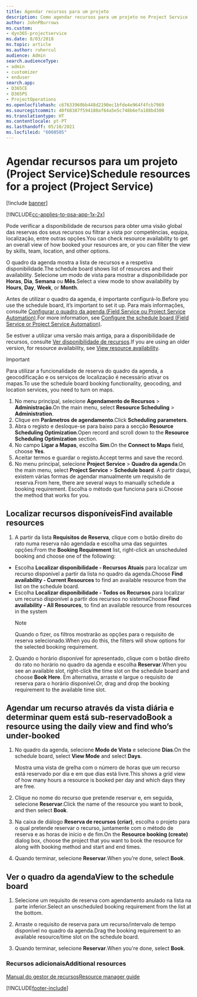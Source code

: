 ```yaml
---
title: Agendar recursos para um projeto
description: Como agendar recursos para um projeto no Project Service
author: JohnPBurrows
ms.custom:
- dyn365-projectservice
ms.date: 8/03/2018
ms.topic: article
ms.author: ruhercul
audience: Admin
search.audienceType:
- admin
- customizer
- enduser
search.app:
- D365CE
- D365PS
- ProjectOperations
ms.openlocfilehash: c67633960bb448d2190ec1bfde4e964f4fcb7969
ms.sourcegitcommit: 40f68387f594180af64a5e5c748b6efa188bd300
ms.translationtype: HT
ms.contentlocale: pt-PT
ms.lasthandoff: 05/10/2021
ms.locfileid: "6008505"
---
```

# <a name="schedule-resources-for-a-project-project-service"></a><span data-ttu-id="1ea2c-103">Agendar recursos para um projeto (Project Service)</span><span class="sxs-lookup"><span data-stu-id="1ea2c-103">Schedule resources for a project (Project Service)</span></span>

[!include [banner](../includes/psa-now-project-operations.md)]

[!INCLUDE[cc-applies-to-psa-app-1x-2x](../includes/cc-applies-to-psa-app-1x-2x.md)]

<span data-ttu-id="1ea2c-104">Pode verificar a disponibilidade de recursos para obter uma visão global das reservas dos seus recursos ou filtrar a vista por competências, equipa, localização, entre outras opções.</span><span class="sxs-lookup"><span data-stu-id="1ea2c-104">You can check resource availability to get an overall view of how booked your resources are, or you can filter the view by skills, team, location, and other options.</span></span>  
  
<span data-ttu-id="1ea2c-105">O quadro da agenda mostra a lista de recursos e a respetiva disponibilidade.</span><span class="sxs-lookup"><span data-stu-id="1ea2c-105">The schedule board shows list of resources and their availability.</span></span> <span data-ttu-id="1ea2c-106">Selecione um modo de vista para mostrar a disponibilidade por **Horas**, **Dia**, **Semana** ou **Mês**.</span><span class="sxs-lookup"><span data-stu-id="1ea2c-106">Select a view mode to show availability by **Hours**, **Day**, **Week**, or **Month**.</span></span>  
  
<span data-ttu-id="1ea2c-107">Antes de utilizar o quadro da agenda, é importante configurá-lo.</span><span class="sxs-lookup"><span data-stu-id="1ea2c-107">Before you use the schedule board, it’s important to set it up.</span></span> <span data-ttu-id="1ea2c-108">Para mais informações, consulte [Configurar o quadro da agenda (Field Service ou Project Service Automation)](/dynamics365/field-service/configure-schedule-board).</span><span class="sxs-lookup"><span data-stu-id="1ea2c-108">For more information, see [Configure the schedule board (Field Service or Project Service Automation)](/dynamics365/field-service/configure-schedule-board).</span></span>
  
<span data-ttu-id="1ea2c-109">Se estiver a utilizar uma versão mais antiga, para a disponibilidade de recursos, consulte [Ver disponibilidade de recursos](../psa/view-resource-availability.md).</span><span class="sxs-lookup"><span data-stu-id="1ea2c-109">If you are using an older version, for resource availability, see [View resource availability](../psa/view-resource-availability.md).</span></span>  

> [!IMPORTANT]
>  <span data-ttu-id="1ea2c-110">Para utilizar a funcionalidade de reserva do quadro da agenda, a geocodificação e os serviços de localização é necessário ativar os mapas.</span><span class="sxs-lookup"><span data-stu-id="1ea2c-110">To use the schedule board booking functionality, geocoding, and location services, you need to turn on maps.</span></span>  
> 
> 1. <span data-ttu-id="1ea2c-111">No menu principal, selecione **Agendamento de Recursos** > **Administração**.</span><span class="sxs-lookup"><span data-stu-id="1ea2c-111">On the main menu, select **Resource Scheduling** > **Administration**.</span></span>  
> 2. <span data-ttu-id="1ea2c-112">Clique em **Parâmetros de agendamento**.</span><span class="sxs-lookup"><span data-stu-id="1ea2c-112">Click **Scheduling parameters**.</span></span>  
> 3. <span data-ttu-id="1ea2c-113">Abra o registo e desloque-se para baixo para a secção **Resource Scheduling Optimization**.</span><span class="sxs-lookup"><span data-stu-id="1ea2c-113">Open record and scroll down to the **Resource Scheduling Optimization** section.</span></span>  
> 4. <span data-ttu-id="1ea2c-114">No campo **Ligar a Mapas**, escolha **Sim**.</span><span class="sxs-lookup"><span data-stu-id="1ea2c-114">On the **Connect to Maps** field, choose **Yes**.</span></span>  
> 5. <span data-ttu-id="1ea2c-115">Aceitar termos e guardar o registo.</span><span class="sxs-lookup"><span data-stu-id="1ea2c-115">Accept terms and save the record.</span></span>  
> 6. <span data-ttu-id="1ea2c-116">No menu principal, selecione **Project Service** > **Quadro da agenda**.</span><span class="sxs-lookup"><span data-stu-id="1ea2c-116">On the main menu, select **Project Service** > **Schedule board**.</span></span> <span data-ttu-id="1ea2c-117">A partir daqui, existem várias formas de agendar manualmente um requisito de reserva.</span><span class="sxs-lookup"><span data-stu-id="1ea2c-117">From here, there are several ways to manually schedule a booking requirement.</span></span> <span data-ttu-id="1ea2c-118">Escolha o método que funciona para si.</span><span class="sxs-lookup"><span data-stu-id="1ea2c-118">Choose the method that works for you.</span></span>
  
## <a name="find-available-resources"></a><span data-ttu-id="1ea2c-119">Localizar recursos disponíveis</span><span class="sxs-lookup"><span data-stu-id="1ea2c-119">Find available resources</span></span>

1.  <span data-ttu-id="1ea2c-120">A partir da lista **Requisitos de Reserva**, clique com o botão direito do rato numa reserva não agendada e escolha uma das seguintes opções:</span><span class="sxs-lookup"><span data-stu-id="1ea2c-120">From the **Booking Requirement** list, right-click an unscheduled booking and choose one of the following:</span></span>  
  
- <span data-ttu-id="1ea2c-121">Escolha **Localizar disponibilidade - Recursos Atuais** para localizar um recurso disponível a partir da lista no quadro da agenda.</span><span class="sxs-lookup"><span data-stu-id="1ea2c-121">Choose **Find availability - Current Resources** to find an available resource from the list on the schedule board.</span></span>  
- <span data-ttu-id="1ea2c-122">Escolha **Localizar disponibilidade - Todos os Recursos** para localizar um recurso disponível a partir dos recursos no sistema</span><span class="sxs-lookup"><span data-stu-id="1ea2c-122">Choose **Find availability - All Resources**, to find an available resource from resources in the system</span></span>  
   > [!NOTE]
   >  <span data-ttu-id="1ea2c-123">Quando o fizer, os filtros mostrarão as opções para o requisito de reserva selecionado.</span><span class="sxs-lookup"><span data-stu-id="1ea2c-123">When you do this, the filters will show options for the selected booking requirement.</span></span>  
  
2. <span data-ttu-id="1ea2c-124">Quando o horário disponível for apresentado, clique com o botão direito do rato no horário no quadro da agenda e escolha **Reservar**.</span><span class="sxs-lookup"><span data-stu-id="1ea2c-124">When you see an available slot, right-click the time slot on the schedule board and choose **Book Here**.</span></span> <span data-ttu-id="1ea2c-125">Em alternativa, arraste e largue o requisito de reserva para o horário disponível.</span><span class="sxs-lookup"><span data-stu-id="1ea2c-125">Or, drag and drop the booking requirement to the available time slot.</span></span>  
  

## <a name="book-a-resource-using-the-daily-view-and-find-whos-under-booked"></a><span data-ttu-id="1ea2c-126">Agendar um recurso através da vista diária e determinar quem está sub-reservado</span><span class="sxs-lookup"><span data-stu-id="1ea2c-126">Book a resource using the daily view and find who’s under-booked</span></span>
  
1.  <span data-ttu-id="1ea2c-127">No quadro da agenda, selecione **Modo de Vista** e selecione **Dias**.</span><span class="sxs-lookup"><span data-stu-id="1ea2c-127">On the schedule board, select **View Mode** and select **Days**.</span></span>  
  
    <span data-ttu-id="1ea2c-128">Mostra uma vista de grelha com o número de horas que um recurso está reservado por dia e em que dias está livre.</span><span class="sxs-lookup"><span data-stu-id="1ea2c-128">This shows a grid view of how many hours a resource is booked per day and which days they are free.</span></span>  
  
2.  <span data-ttu-id="1ea2c-129">Clique no nome do recurso que pretende reservar e, em seguida, selecione **Reservar**.</span><span class="sxs-lookup"><span data-stu-id="1ea2c-129">Click the name of the resource you want to book, and then select **Book**.</span></span>  
  
3.  <span data-ttu-id="1ea2c-130">Na caixa de diálogo **Reserva de recursos (criar)**, escolha o projeto para o qual pretende reservar o recurso, juntamente com o método de reserva e as horas de início e de fim.</span><span class="sxs-lookup"><span data-stu-id="1ea2c-130">On the **Resource booking (create)** dialog box, choose the project that you want to book the resource for along with booking method and start and end times.</span></span>  
  
4.  <span data-ttu-id="1ea2c-131">Quando terminar, selecione **Reservar**.</span><span class="sxs-lookup"><span data-stu-id="1ea2c-131">When you’re done, select **Book**.</span></span>  
  
## <a name="view-to-the-schedule-board"></a><span data-ttu-id="1ea2c-132">Ver o quadro da agenda</span><span class="sxs-lookup"><span data-stu-id="1ea2c-132">View to the schedule board</span></span>
  
1.  <span data-ttu-id="1ea2c-133">Selecione um requisito de reserva com agendamento anulado na lista na parte inferior.</span><span class="sxs-lookup"><span data-stu-id="1ea2c-133">Select an unscheduled booking requirement from the list at the bottom.</span></span>  
  
2.  <span data-ttu-id="1ea2c-134">Arraste o requisito de reserva para um recurso/intervalo de tempo disponível no quadro da agenda.</span><span class="sxs-lookup"><span data-stu-id="1ea2c-134">Drag the booking requirement to an available resource/time slot on the schedule board.</span></span>  
  
3.  <span data-ttu-id="1ea2c-135">Quando terminar, selecione **Reservar**.</span><span class="sxs-lookup"><span data-stu-id="1ea2c-135">When you're done, select **Book**.</span></span>  
  
### <a name="additional-resources"></a><span data-ttu-id="1ea2c-136">Recursos adicionais</span><span class="sxs-lookup"><span data-stu-id="1ea2c-136">Additional resources</span></span>  
 [<span data-ttu-id="1ea2c-137">Manual do gestor de recursos</span><span class="sxs-lookup"><span data-stu-id="1ea2c-137">Resource manager guide</span></span>](../psa/resource-manager-guide.md)


[!INCLUDE[footer-include](../includes/footer-banner.md)]